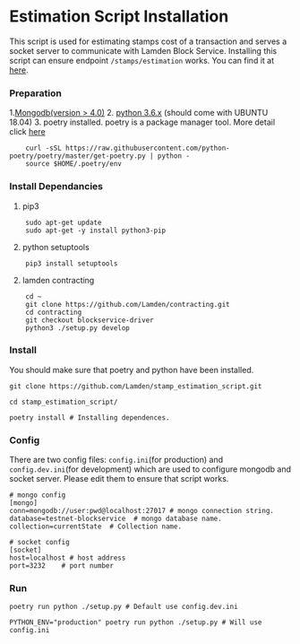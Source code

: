 
# Estimation Script Installation


This script is used for estimating stamps cost of a transaction and serves a socket server to communicate with Lamden Block Service. 
Installing this script can ensure endpoint ```/stamps/estimation``` works. You can find it at [<u>here</u>](https://github.com/Lamden/stamp_estimation_script).

### Preparation
1.[<u>Mongodb</u>(version > 4.0)](httpv://www.mongodb.com/docs/manual/installation/)
2. [<u>python 3.6.x</u>](https://www.python.org/) (should come with UBUNTU 18.04)
3. poetry installed. poetry is a package manager tool. More detail click [<u>here</u>](https://python-poetry.org/docs)
```
    curl -sSL https://raw.githubusercontent.com/python-poetry/poetry/master/get-poetry.py | python -
    source $HOME/.poetry/env
```

### Install Dependancies
1. pip3
```
    sudo apt-get update
    sudo apt-get -y install python3-pip
```

2. python setuptools
```
    pip3 install setuptools
```

2. lamden contracting
```
    cd ~
    git clone https://github.com/Lamden/contracting.git
    cd contracting
    git checkout blockservice-driver
    python3 ./setup.py develop
```

### Install
You should make sure that poetry and python have been installed.

```
git clone https://github.com/Lamden/stamp_estimation_script.git 

cd stamp_estimation_script/

poetry install # Installing dependences.
```

### Config 
There are two config files: ```config.ini```(for production) and ```config.dev.ini```(for development) which are used to configure mongodb and socket server. Please edit them to ensure that script works. 

```
# mongo config
[mongo]
conn=mongodb://user:pwd@localhost:27017 # mongo connection string.
database=testnet-blockservice  # mongo database name.  
collection=currentState  # Collection name.

# socket config
[socket]
host=localhost # host address
port=3232    # port number
```

### Run
```
poetry run python ./setup.py # Default use config.dev.ini

PYTHON_ENV="production" poetry run python ./setup.py # Will use config.ini
```

